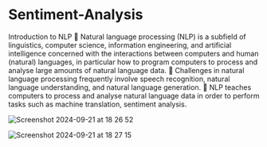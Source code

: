 # Sentiment-Analysis

Introduction to NLP
 Natural language processing (NLP) is a subfield of linguistics, computer
science, information engineering, and artificial intelligence concerned with
the interactions between computers and human (natural) languages, in
particular how to program computers to process and analyse large amounts
of natural language data.
 Challenges in natural language processing frequently involve speech
recognition, natural language understanding, and natural language
generation. 
 NLP teaches computers to process and analyse natural language data in
order to perform tasks such as machine translation, sentiment analysis.

![Screenshot 2024-09-21 at 18 26 52](https://github.com/user-attachments/assets/8c00e8ee-e0d7-45cc-86cd-d12d2aae87ce)


![Screenshot 2024-09-21 at 18 27 15](https://github.com/user-attachments/assets/99b6ce32-e2e4-4a6f-a0b5-e2f6fcc44e74)

